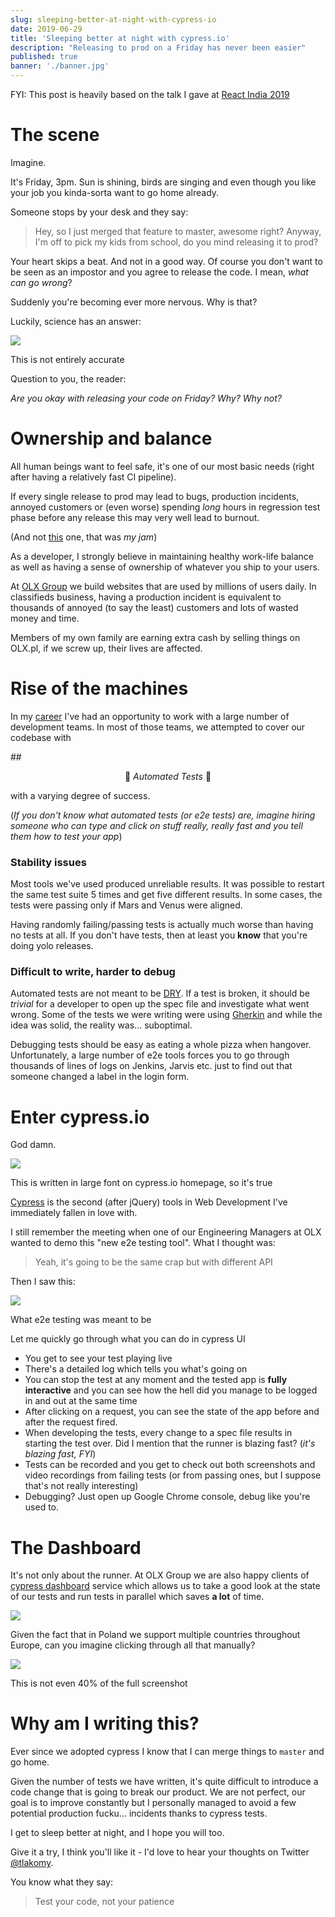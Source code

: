 ```yaml
---
slug: sleeping-better-at-night-with-cypress-io
date: 2019-06-29
title: 'Sleeping better at night with cypress.io'
description: "Releasing to prod on a Friday has never been easier"
published: true
banner: './banner.jpg'
---
```


FYI: This post is heavily based on the talk I gave at [React India 2019](https://www.youtube.com/watch?v=Ty74jsFHhUU)

# The scene

Imagine. 

It's Friday, 3pm. Sun is shining, birds are singing and even though you like your job you kinda-sorta want to go home already.

Someone stops by your desk and they say:

>Hey, so I just merged that feature to master, awesome right? Anyway, I'm off to pick my kids from school, do you mind releasing it to prod?

Your heart skips a beat. And not in a good way. Of course you don't want to be seen as an impostor and you agree to release the code. I mean, _what can go wrong_?

Suddenly you're becoming ever more nervous. Why is that? 

Luckily, science has an answer:

![](https://thepracticaldev.s3.amazonaws.com/i/2d3plj3mzezs4ic9z3u3.png)
<figcaption>This is not entirely accurate</figcaption>

Question to you, the reader: 

_Are you okay with releasing your code on Friday?_ _Why?_ _Why not?_

# Ownership and balance

All human beings want to feel safe, it's one of our most basic needs (right after having a relatively fast CI pipeline).

If every single release to prod may lead to bugs, production incidents, annoyed customers or (even worse) spending _long_ hours in regression test phase before any release this may very well lead to burnout.

(And not [this](https://en.wikipedia.org/wiki/Burnout_3:_Takedown) one, that was _my jam_)

As a developer, I strongly believe in maintaining healthy work-life balance as well as having a sense of ownership of whatever you ship to your users. 

At [OLX Group](https://www.olxgroup.com/) we build websites that are used by millions of users daily. In classifieds business, having a production incident is equivalent to thousands of annoyed (to say the least) customers and lots of wasted money and time.

Members of my own family are earning extra cash by selling things on OLX.pl, if we screw up, their lives are affected. 

# Rise of the machines

In my [career](https://dev.to/tlakomy/7-years-as-a-developer-lessons-learned-29ic) I've had an opportunity to work with a large number of development teams. In most of those teams, we attempted to cover our codebase with

##<center>🤖 *Automated Tests* 🤖</center>

with a varying degree of success.

(_If you don't know what automated tests (or e2e tests) are, imagine hiring someone who can type and click on stuff really, really fast and you tell them how to test your app_)

### Stability issues

Most tools we've used produced unreliable results. It was possible to restart the same test suite 5 times and get five different results. In some cases, the tests were passing only if Mars and Venus were aligned. 

Having randomly failing/passing tests is actually much worse than having no tests at all. If you don't have tests, then at least you **know** that you're doing yolo releases.

### Difficult to write, harder to debug

Automated tests are not meant to be [DRY](https://kentcdodds.com/blog/aha-programming/). If a test is broken, it should be _trivial_ for a developer to open up the spec file and investigate what went wrong. Some of the tests we were writing were using [Gherkin](https://cucumber.io/docs/gherkin/) and while the idea was solid, the reality was... suboptimal.

Debugging tests should be easy as eating a whole pizza when hangover. Unfortunately, a large number of e2e tools forces you to go through thousands of lines of logs on Jenkins, Jarvis etc. just to find out that someone changed a label in the login form. 

# Enter cypress.io

God damn.

![](https://thepracticaldev.s3.amazonaws.com/i/0q7jqrvjsdpvb025n0fy.png)
<figcaption>This is written in large font on cypress.io homepage, so it's true</figcaption>

[Cypress](https://www.cypress.io/) is the second (after jQuery) tools in Web Development I've immediately fallen in love with.

I still remember the meeting when one of our Engineering Managers at OLX wanted to demo this "new e2e testing tool". What I thought was:

>Yeah, it's going to be the same crap but with different API

Then I saw this:

![](https://thepracticaldev.s3.amazonaws.com/i/htjck1gii87xp0mt4z71.png)
<figcaption>What e2e testing was meant to be</figcaption>

Let me quickly go through what you can do in cypress UI

- You get to see your test playing live
- There's a detailed log which tells you what's going on
- You can stop the test at any moment and the tested app is **fully interactive** and you can see how the hell did you manage to be logged in and out at the same time
- After clicking on a request, you can see the state of the app before and after the request fired. 
- When developing the tests, every change to a spec file results in starting the test over. Did I mention that the runner is blazing fast? (_it's blazing fast, FYI_)
- Tests can be recorded and you get to check out both screenshots and video recordings from failing tests (or from passing ones, but I suppose that's not really interesting)
- Debugging? Just open up Google Chrome console, debug like you're used to.

# The Dashboard

It's not only about the runner. At OLX Group we are also happy clients of [cypress dashboard](https://www.cypress.io/dashboard) service which allows us to take a good look at the state of our tests and run tests in parallel which saves **a lot** of time.

![](https://thepracticaldev.s3.amazonaws.com/i/idbffnmssvik11ks5wqb.png)

Given the fact that in Poland we support multiple countries throughout Europe, can you imagine clicking through all that manually?

![](https://thepracticaldev.s3.amazonaws.com/i/707ty8wxfs68ufhyyb3i.png)
<figcaption>This is not even 40% of the full screenshot</figcaption>

# Why am I writing this?

Ever since we adopted cypress I know that I can merge things to `master` and go home. 

Given the number of tests we have written, it's quite difficult to introduce a code change that is going to break our product. We are not perfect, our goal is to improve constantly but I personally managed to avoid a few potential production fucku... incidents thanks to cypress tests. 

I get to sleep better at night, and I hope you will too. 

Give it a try, I think you'll like it - I'd love to hear your thoughts on Twitter [@tlakomy](https://twitter.com/tlakomy).

You know what they say:

>Test your code, not your patience